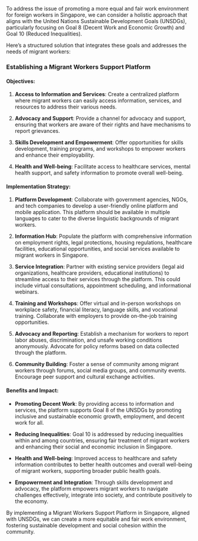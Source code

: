 To address the issue of promoting a more equal and fair work environment for foreign workers in Singapore, we can consider a holistic approach that aligns with the United Nations Sustainable Development Goals (UNSDGs), particularly focusing on Goal 8 (Decent Work and Economic Growth) and Goal 10 (Reduced Inequalities).

Here’s a structured solution that integrates these goals and addresses the needs of migrant workers:

### Establishing a Migrant Workers Support Platform

#### Objectives:
1. **Access to Information and Services**: Create a centralized platform where migrant workers can easily access information, services, and resources to address their various needs.
   
2. **Advocacy and Support**: Provide a channel for advocacy and support, ensuring that workers are aware of their rights and have mechanisms to report grievances.

3. **Skills Development and Empowerment**: Offer opportunities for skills development, training programs, and workshops to empower workers and enhance their employability.

4. **Health and Well-being**: Facilitate access to healthcare services, mental health support, and safety information to promote overall well-being.

#### Implementation Strategy:

1. **Platform Development**: Collaborate with government agencies, NGOs, and tech companies to develop a user-friendly online platform and mobile application. This platform should be available in multiple languages to cater to the diverse linguistic backgrounds of migrant workers.

2. **Information Hub**: Populate the platform with comprehensive information on employment rights, legal protections, housing regulations, healthcare facilities, educational opportunities, and social services available to migrant workers in Singapore.

3. **Service Integration**: Partner with existing service providers (legal aid organizations, healthcare providers, educational institutions) to streamline access to their services through the platform. This could include virtual consultations, appointment scheduling, and informational webinars.

4. **Training and Workshops**: Offer virtual and in-person workshops on workplace safety, financial literacy, language skills, and vocational training. Collaborate with employers to provide on-the-job training opportunities.

5. **Advocacy and Reporting**: Establish a mechanism for workers to report labor abuses, discrimination, and unsafe working conditions anonymously. Advocate for policy reforms based on data collected through the platform.

6. **Community Building**: Foster a sense of community among migrant workers through forums, social media groups, and community events. Encourage peer support and cultural exchange activities.

#### Benefits and Impact:

- **Promoting Decent Work**: By providing access to information and services, the platform supports Goal 8 of the UNSDGs by promoting inclusive and sustainable economic growth, employment, and decent work for all.
  
- **Reducing Inequalities**: Goal 10 is addressed by reducing inequalities within and among countries, ensuring fair treatment of migrant workers and enhancing their social and economic inclusion in Singapore.

- **Health and Well-being**: Improved access to healthcare and safety information contributes to better health outcomes and overall well-being of migrant workers, supporting broader public health goals.

- **Empowerment and Integration**: Through skills development and advocacy, the platform empowers migrant workers to navigate challenges effectively, integrate into society, and contribute positively to the economy.

By implementing a Migrant Workers Support Platform in Singapore, aligned with UNSDGs, we can create a more equitable and fair work environment, fostering sustainable development and social cohesion within the community.